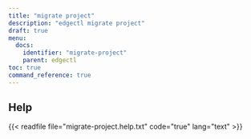 ```yaml
---
title: "migrate project"
description: "edgectl migrate project"
draft: true
menu:
  docs:
    identifier: "migrate-project"
    parent: edgectl
toc: true
command_reference: true
---
```


## Help

{{< readfile file="migrate-project.help.txt" code="true" lang="text" >}}
